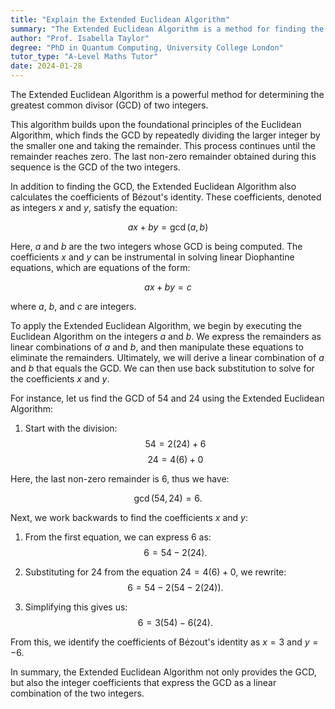 ```yaml
---
title: "Explain the Extended Euclidean Algorithm"
summary: "The Extended Euclidean Algorithm is a method for finding the greatest common divisor of two integers."
author: "Prof. Isabella Taylor"
degree: "PhD in Quantum Computing, University College London"
tutor_type: "A-Level Maths Tutor"
date: 2024-01-28
---
```


The Extended Euclidean Algorithm is a powerful method for determining the greatest common divisor (GCD) of two integers.

This algorithm builds upon the foundational principles of the Euclidean Algorithm, which finds the GCD by repeatedly dividing the larger integer by the smaller one and taking the remainder. This process continues until the remainder reaches zero. The last non-zero remainder obtained during this sequence is the GCD of the two integers.

In addition to finding the GCD, the Extended Euclidean Algorithm also calculates the coefficients of Bézout's identity. These coefficients, denoted as integers $x$ and $y$, satisfy the equation:

$$
ax + by = \gcd(a, b)
$$

Here, $a$ and $b$ are the two integers whose GCD is being computed. The coefficients $x$ and $y$ can be instrumental in solving linear Diophantine equations, which are equations of the form:

$$
ax + by = c
$$

where $a$, $b$, and $c$ are integers.

To apply the Extended Euclidean Algorithm, we begin by executing the Euclidean Algorithm on the integers $a$ and $b$. We express the remainders as linear combinations of $a$ and $b$, and then manipulate these equations to eliminate the remainders. Ultimately, we will derive a linear combination of $a$ and $b$ that equals the GCD. We can then use back substitution to solve for the coefficients $x$ and $y$.

For instance, let us find the GCD of $54$ and $24$ using the Extended Euclidean Algorithm:

1. Start with the division:
   $$
   54 = 2(24) + 6
   $$
   $$
   24 = 4(6) + 0
   $$

Here, the last non-zero remainder is $6$, thus we have:

$$
\gcd(54, 24) = 6.
$$

Next, we work backwards to find the coefficients $x$ and $y$:

1. From the first equation, we can express $6$ as:
   $$
   6 = 54 - 2(24).
   $$

2. Substituting for $24$ from the equation $24 = 4(6) + 0$, we rewrite:
   $$
   6 = 54 - 2(54 - 2(24)).
   $$

3. Simplifying this gives us:
   $$
   6 = 3(54) - 6(24).
   $$

From this, we identify the coefficients of Bézout's identity as $x = 3$ and $y = -6$. 

In summary, the Extended Euclidean Algorithm not only provides the GCD, but also the integer coefficients that express the GCD as a linear combination of the two integers.
    